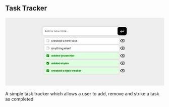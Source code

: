 ## Task Tracker

![task_tracker](task_tracker.png)

A simple task tracker which allows a user to add, remove and strike a task as completed
